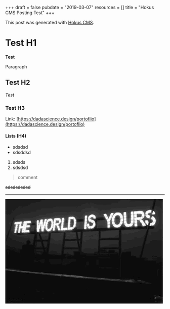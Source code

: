 +++
draft = false
pubdate = "2019-03-07"
resources = []
title = "Hokus CMS Posting Test"
+++

This post was generated with [Hokus CMS](https://github.com/julianoappelklein/hokus).

# Test H1

**Test**

Paragraph

## Test H2

*Test*

### Test H3

Link: [https://dadascience.design/portoflio](https://dadascience.design/portoflio)

#### Lists (H4)

+ sdsdsd
+ sdsddsd

1) sdsds
2) sdsdsd

> comment

~~sdsdsdsdsd~~

---

![uploaded file](imgs/file_upload_test.GIF)
